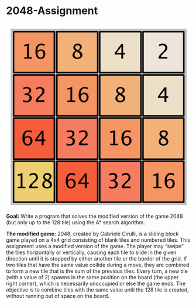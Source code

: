 # 2048-Assignment

![Image of Game Board](https://github.com/cbwolk/2048-Assignment/blob/master/images/Full2048Board.png)

**Goal:** Write a program that solves the modified version of the game 2048 (but only up to the 128 tile) using the A* search algorithm.

**The modified game:** 2048, created by Gabriele Cirulli, is a sliding block game played on a 4x4 grid consisting of blank tiles and numbered tiles. This assignment uses a modified version of the game. The player may “swipe” the tiles horizontally or vertically, causing each tile to slide in the given direction until it is stopped by either another tile or the border of the grid. If two tiles that have the same value collide during a move, they are combined to form a new tile that is the sum of the previous tiles. Every turn, a new tile (with a value of 2) spawns in the same position on the board (the upper right corner), which is necessarily unoccupied or else the game ends. The objective is to combine tiles with the same value until the 128 tile is created, without running out of space on the board.
